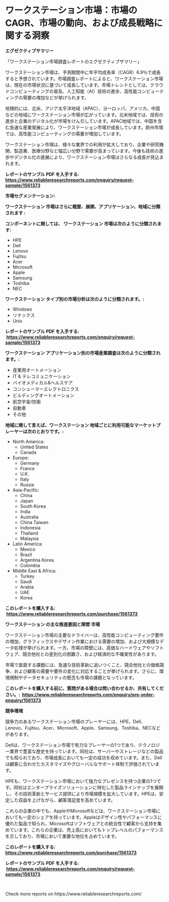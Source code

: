 <p><h1>ワークステーション市場：市場のCAGR、市場の動向、および成長戦略に関する洞察</h1></p><p><strong>エグゼクティブサマリー</strong></p>
<p><p>「ワークステーション市場調査レポートのエグゼクティブサマリー」</p><p>ワークステーション市場は、予測期間中に年平均成長率（CAGR）6.9％で成長すると予想されています。市場調査レポートによると、ワークステーション市場は、現在の市場状況に基づいて成長しています。市場トレンドとしては、クラウドコンピューティングの普及、人工知能（AI）技術の進歩、高性能コンピューティングの需要の増加などが挙げられます。</p><p>地理的には、北米、アジア太平洋地域（APAC）、ヨーロッパ、アメリカ、中国などの地域にワークステーション市場が広がっています。北米地域では、技術の進歩と企業のデジタル化が市場をけん引しています。APAC地域では、中国を含む急速な産業発展により、ワークステーション市場が成長しています。欧州市場では、高性能コンピューティングの需要が増加しています。</p><p>ワークステーション市場は、様々な業界での利用が拡大しており、企業や研究機関、製造業、医療分野など幅広い分野で需要が高まっています。今後も技術の進歩やデジタル化の進展により、ワークステーション市場はさらなる成長が見込まれます。</p></p>
<p><strong>レポートのサンプル PDF を入手する: <a href="https://www.reliableresearchreports.com/enquiry/request-sample/1561373">https://www.reliableresearchreports.com/enquiry/request-sample/1561373</a></strong></p>
<p><strong>市場セグメンテーション:</strong></p>
<p><strong> ワークステーション 市場はさらに概要、展開、アプリケーション、地域に分類されます :</strong></p>
<p><strong>コンポーネントに関しては、 ワークステーション 市場は次のように分類されます: &nbsp;</strong></p>
<p><ul><li>HPE</li><li>Dell</li><li>Lenovo</li><li>Fujitsu</li><li>Acer</li><li>Microsoft</li><li>Apple</li><li>Samsung</li><li>Toshiba</li><li>NEC</li></ul></p>
<p><strong> ワークステーション タイプ別の市場分析は次のように分類されます。:</strong></p>
<p><ul><li>Windows</li><li>リナックス</li><li>Unix</li></ul></p>
<p><strong>レポートのサンプル PDF を入手する: &nbsp;<a href="https://www.reliableresearchreports.com/enquiry/request-sample/1561373">https://www.reliableresearchreports.com/enquiry/request-sample/1561373</a></strong></p>
<p><strong> ワークステーション アプリケーション別の市場産業調査は次のように分類されます。:</strong></p>
<p><ul><li>産業用オートメーション</li><li>IT & テレコミュニケーション</li><li>バイオメディカル&ヘルスケア</li><li>コンシューマーエレクトロニクス</li><li>ビルディングオートメーション</li><li>航空宇宙/防衛</li><li>自動車</li><li>その他</li></ul></p>
<p><strong>地域に関して言えば、ワークステーション 地域ごとに利用可能なマーケットプレーヤーは次のとおりです。:</strong></p>
<p><ul>
    <li>
        North America:
        <ul>
            <li>United States</li>
            <li>Canada</li>
        </ul>
    </li>
    <li>
        Europe:
        <ul>
            <li>Germany</li>
            <li>France</li>
            <li>U.K.</li>
            <li>Italy</li>
            <li>Russia</li>
        </ul>
    </li>
    <li>
        Asia-Pacific:
        <ul>
            <li>China</li>
            <li>Japan</li>
            <li>South Korea</li>
            <li>India</li>
            <li>Australia</li>
            <li>China Taiwan</li>
            <li>Indonesia</li>
            <li>Thailand</li>
            <li>Malaysia</li>
        </ul>
    </li>
    <li>
        Latin America:
        <ul>
            <li>Mexico</li>
            <li>Brazil</li>
            <li>Argentina Korea</li>
            <li>Colombia</li>
        </ul>
    </li>
    <li>
        Middle East & Africa:
        <ul>
            <li>Turkey</li>
            <li>Saudi</li>
            <li>Arabia</li>
            <li>UAE</li>
            <li>Korea</li>
        </ul>
    </li>
    </ul></p>
<p><strong>このレポートを購入する: &nbsp;<a href="https://www.reliableresearchreports.com/purchase/1561373">https://www.reliableresearchreports.com/purchase/1561373</a></strong></p>
<p><strong>ワークステーション の主な推進要因と障壁 市場</strong></p>
<p><p>ワークステーション市場の主要なドライバーは、高性能コンピューティング要件の増加、グラフィックスやデザイン作業における需要の増加、および大規模なデータ処理が挙げられます。一方、市場の障壁には、高価なハードウェアやソフトウェア、競合他社との差別化の困難さ、および経済的な不確実性があります。</p><p>市場で直面する課題には、急速な技術革新に追いつくこと、競合他社との価格競争、および顧客の需要や要件の変化に対応することが挙げられます。さらに、環境規制やデータセキュリティの懸念も市場の課題となっています。</p></p>
<p><strong>このレポートを購入する前に、質問がある場合は問い合わせるか、共有してください。:&nbsp; <a href="https://www.reliableresearchreports.com/enquiry/pre-order-enquiry/1561373">https://www.reliableresearchreports.com/enquiry/pre-order-enquiry/1561373</a></strong></p>
<p><strong>競争環境</strong></p>
<p><p>競争力のあるワークステーション市場のプレーヤーには、HPE、Dell、Lenovo、Fujitsu、Acer、Microsoft、Apple、Samsung、Toshiba、NECなどがあります。</p><p>Dellは、ワークステーション市場で有力なプレーヤーの1つであり、テクノロジー業界で豊富な歴史を持っています。同社は、サーバーやストレージなどの製品でも知られており、市場成長においても一定の成功を収めています。また、Dellは顧客に合わせたカスタマイズやグローバルなサポート体制で評価されています。</p><p>HPEも、ワークステーション市場において強力なプレゼンスを持つ企業の1つです。同社はエンタープライズソリューションに特化した製品ラインナップを展開し、その技術革新とサービス提供により市場規模を拡大しています。HPEは、安定した収益を上げながら、顧客満足度を高めています。</p><p>これらの企業の中でも、AppleやMicrosoftなどは、ワークステーション市場においても一定のシェアを持っています。Appleはデザイン性やパフォーマンスに優れた製品で知られ、Microsoftはソフトウェアとの統合性で顧客から支持を集めています。これらの企業は、売上高においてもトップレベルのパフォーマンスを示しており、市場において重要な地位を占めています。</p></p>
<p><strong>このレポートを購入する: &nbsp; <a href="https://www.reliableresearchreports.com/purchase/1561373">https://www.reliableresearchreports.com/purchase/1561373</a></strong></p>
<p><strong>レポートのサンプル PDF を入手する: &nbsp;<a href="https://www.reliableresearchreports.com/enquiry/request-sample/1561373">https://www.reliableresearchreports.com/enquiry/request-sample/1561373</a></strong><strong></strong></p>
<p>&nbsp;</p>
<p>Check more reports on https://www.reliableresearchreports.com/</p>